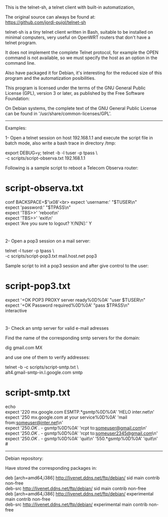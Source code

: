 This is the telnet-sh, a telnet client with built-in automatization, 

The original source can always be found at:<br>
    https://github.com/jordi-pujol/telnet-sh

telnet-sh is a tiny telnet client written in Bash, suitable to be 
installed on minimal computers, very useful on OpenWRT routers that 
don't have a telnet program.

It does not implement the complete Telnet protocol, for example the 
OPEN command is not available, so we must specify the host as an option 
in the command line.

Also have packaged it for Debian, it's interesting for the reduced size 
of this program and the automatization posibilities.

This program is licensed under the terms of the GNU General Public 
License (GPL), version 3 or later, as published by the Free Software 
Foundation:

On Debian systems, the complete text of the GNU General Public License can
be found in '/usr/share/common-licenses/GPL'.

*****************************************************

Examples:

1- Open a telnet session on host 192.168.1.1 and execute the script file 
in batch mode, also write a bash trace in directory /tmp:

export DEBUG=y; telnet -b -l tuser -p tpass \ <br>
-c scripts/script-observa.txt 192.168.1.1

Following is a sample script to reboot a Telecom Observa router:

# script-observa.txt<br>
conf BACKSPACE=$'\x08'<br>
expect 'username:' "$TUSER\n"<br>
expect 'password:' "$TPASS\n"<br>
expect 'TBS>>' 'reboot\n'<br>
expect 'TBS>>' 'exit\n'<br>
expect 'Are you sure to logout? Y/N[N]:' Y<br>
#

2- Open a pop3 session on a mail server:

telnet -l tuser -p tpass  \ <br>
-c scripts/script-pop3.txt mail.host.net pop3

Sample script to init a pop3 session and after give control to the 
user:

# script-pop3.txt<br>
expect '+OK POP3 PROXY server ready%0D%0A' "user $TUSER\n"<br>
expect '+OK Password required%0D%0A' "pass $TPASS\n"<br>
interactive<br>
#

3- Check an smtp server for valid e-mail adresses

Find the name of the corresponding smtp servers for the domain:

dig gmail.com MX

and use one of them to verify addresses:

telnet -b -c scripts/script-smtp.txt \ <br>
alt4.gmail-smtp-in.l.google.com smtp

# script-smtp.txt<br>
echo<br>
expect '220 mx.google.com ESMTP.*gsmtp%0D%0A' 'HELO inter.net\n'<br>
expect '250 mx.google.com at your service%0D%0A' 'mail from:<someuser@inter.net>\n'<br>
expect '250.*OK .* - gsmtp%0D%0A' 'rcpt to:<someuser@gmail.com>\n'<br>
expect '250.*OK .* - gsmtp%0D%0A' 'rcpt to:<someuser2345@gmail.com>\n'<br>
expect '250.*OK .* - gsmtp%0D%0A' 'quit\n' '550.*gsmtp%0D%0A' 'quit\n'<br>
#<br>

*****************************************************

Debian repository:

Have stored the corresponding packages in:

deb [arch=amd64,i386] http://livenet.ddns.net/ftp/debian/ sid main contrib non-free<br>
deb-src http://livenet.ddns.net/ftp/debian/ sid main contrib non-free<br>
deb [arch=amd64,i386] http://livenet.ddns.net/ftp/debian/ experimental main contrib non-free<br>
deb-src http://livenet.ddns.net/ftp/debian/ experimental main contrib non-free<br>
